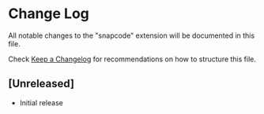 # Change Log

All notable changes to the "snapcode" extension will be documented in this file.

Check [Keep a Changelog](http://keepachangelog.com/) for recommendations on how to structure this file.

## [Unreleased]

- Initial release